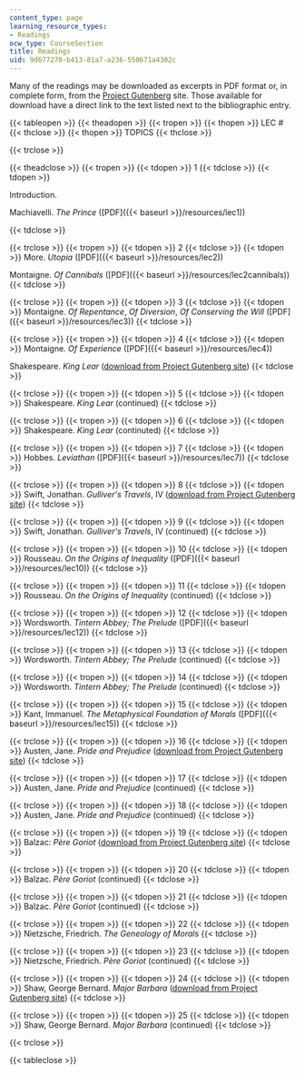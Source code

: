 ```yaml
---
content_type: page
learning_resource_types:
- Readings
ocw_type: CourseSection
title: Readings
uid: 9d677270-b413-81a7-a236-550671a4302c
---
```


Many of the readings may be downloaded as excerpts in PDF format or, in complete form, from the [Project Gutenberg](http://gutenberg.org/) site. Those available for download have a direct link to the text listed next to the bibliographic entry.

{{< tableopen >}}
{{< theadopen >}}
{{< tropen >}}
{{< thopen >}}
LEC #
{{< thclose >}}
{{< thopen >}}
TOPICS
{{< thclose >}}

{{< trclose >}}

{{< theadclose >}}
{{< tropen >}}
{{< tdopen >}}
1
{{< tdclose >}}
{{< tdopen >}}


Introduction.

Machiavelli. _The Prince_ ([PDF]({{< baseurl >}}/resources/lec1))


{{< tdclose >}}

{{< trclose >}}
{{< tropen >}}
{{< tdopen >}}
2
{{< tdclose >}}
{{< tdopen >}}
More. _Utopia_ ([PDF]({{< baseurl >}}/resources/lec2))  
  
Montaigne. _Of Cannibals_ ([PDF]({{< baseurl >}}/resources/lec2cannibals))
{{< tdclose >}}

{{< trclose >}}
{{< tropen >}}
{{< tdopen >}}
3
{{< tdclose >}}
{{< tdopen >}}
Montaigne. _Of Repentance_, _Of_ _Diversion_, _Of_ _Conserving the Will_ ([PDF]({{< baseurl >}}/resources/lec3))
{{< tdclose >}}

{{< trclose >}}
{{< tropen >}}
{{< tdopen >}}
4
{{< tdclose >}}
{{< tdopen >}}
Montaigne. _Of Experience_ ([PDF]({{< baseurl >}}/resources/lec4))  
  
Shakespeare. _King Lear_ ([download from Project Gutenberg site](http://www.gutenberg.org/etext/2266))
{{< tdclose >}}

{{< trclose >}}
{{< tropen >}}
{{< tdopen >}}
5
{{< tdclose >}}
{{< tdopen >}}
Shakespeare. _King Lear_ (continued)
{{< tdclose >}}

{{< trclose >}}
{{< tropen >}}
{{< tdopen >}}
6
{{< tdclose >}}
{{< tdopen >}}
Shakespeare. _King Lear_ (continuted)
{{< tdclose >}}

{{< trclose >}}
{{< tropen >}}
{{< tdopen >}}
7
{{< tdclose >}}
{{< tdopen >}}
Hobbes. _Leviathan_ ([PDF]({{< baseurl >}}/resources/lec7))
{{< tdclose >}}

{{< trclose >}}
{{< tropen >}}
{{< tdopen >}}
8
{{< tdclose >}}
{{< tdopen >}}
Swift, Jonathan. _Gulliver's Travels_, IV ([download from Project Gutenberg site](http://www.gutenberg.org/etext/829))
{{< tdclose >}}

{{< trclose >}}
{{< tropen >}}
{{< tdopen >}}
9
{{< tdclose >}}
{{< tdopen >}}
Swift, Jonathan. _Gulliver's Travels_, IV (continued)
{{< tdclose >}}

{{< trclose >}}
{{< tropen >}}
{{< tdopen >}}
10
{{< tdclose >}}
{{< tdopen >}}
Rousseau. _On the Origins of Inequality_ ([PDF]({{< baseurl >}}/resources/lec10))
{{< tdclose >}}

{{< trclose >}}
{{< tropen >}}
{{< tdopen >}}
11
{{< tdclose >}}
{{< tdopen >}}
Rousseau. _On the Origins of Inequality_ (continued)
{{< tdclose >}}

{{< trclose >}}
{{< tropen >}}
{{< tdopen >}}
12
{{< tdclose >}}
{{< tdopen >}}
Wordsworth. _Tintern Abbey;_ _The Prelude_ ([PDF]({{< baseurl >}}/resources/lec12))
{{< tdclose >}}

{{< trclose >}}
{{< tropen >}}
{{< tdopen >}}
13
{{< tdclose >}}
{{< tdopen >}}
Wordsworth. _Tintern Abbey;_ _The Prelude_ (continued)
{{< tdclose >}}

{{< trclose >}}
{{< tropen >}}
{{< tdopen >}}
14
{{< tdclose >}}
{{< tdopen >}}
Wordsworth. _Tintern Abbey;_ _The Prelude_ (continued)
{{< tdclose >}}

{{< trclose >}}
{{< tropen >}}
{{< tdopen >}}
15
{{< tdclose >}}
{{< tdopen >}}
Kant, Immanuel. _The Metaphysical Foundation of Morals_ ([PDF]({{< baseurl >}}/resources/lec15))
{{< tdclose >}}

{{< trclose >}}
{{< tropen >}}
{{< tdopen >}}
16
{{< tdclose >}}
{{< tdopen >}}
Austen, Jane. _Pride and Prejudice_ ([download from Project Gutenberg site](http://www.gutenberg.org/etext/1342))
{{< tdclose >}}

{{< trclose >}}
{{< tropen >}}
{{< tdopen >}}
17
{{< tdclose >}}
{{< tdopen >}}
Austen, Jane. _Pride and Prejudice_ (continued)
{{< tdclose >}}

{{< trclose >}}
{{< tropen >}}
{{< tdopen >}}
18
{{< tdclose >}}
{{< tdopen >}}
Austen, Jane. _Pride and Prejudice_ (continued)
{{< tdclose >}}

{{< trclose >}}
{{< tropen >}}
{{< tdopen >}}
19
{{< tdclose >}}
{{< tdopen >}}
Balzac: _Père Goriot_ ([download from Project Gutenberg site](http://www.gutenberg.org/etext/1237))
{{< tdclose >}}

{{< trclose >}}
{{< tropen >}}
{{< tdopen >}}
20
{{< tdclose >}}
{{< tdopen >}}
Balzac. _Père Goriot_ (continued)
{{< tdclose >}}

{{< trclose >}}
{{< tropen >}}
{{< tdopen >}}
21
{{< tdclose >}}
{{< tdopen >}}
Balzac. _Père Goriot_ (continued)
{{< tdclose >}}

{{< trclose >}}
{{< tropen >}}
{{< tdopen >}}
22
{{< tdclose >}}
{{< tdopen >}}
Nietzsche, Friedrich. _The Geneology of Morals_
{{< tdclose >}}

{{< trclose >}}
{{< tropen >}}
{{< tdopen >}}
23
{{< tdclose >}}
{{< tdopen >}}
Nietzsche, Friedrich. _Père Goriot_ (continued)
{{< tdclose >}}

{{< trclose >}}
{{< tropen >}}
{{< tdopen >}}
24
{{< tdclose >}}
{{< tdopen >}}
Shaw, George Bernard. _Major Barbara_ ([download from Project Gutenberg site](http://www.gutenberg.org/etext/3790))
{{< tdclose >}}

{{< trclose >}}
{{< tropen >}}
{{< tdopen >}}
25
{{< tdclose >}}
{{< tdopen >}}
Shaw, George Bernard. _Major Barbara_ (continued)
{{< tdclose >}}

{{< trclose >}}

{{< tableclose >}}